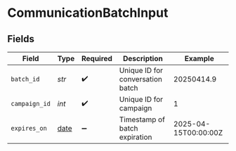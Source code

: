 # CommunicationBatchInput


## Fields

| Field                                                                | Type                                                                 | Required                                                             | Description                                                          | Example                                                              |
| -------------------------------------------------------------------- | -------------------------------------------------------------------- | -------------------------------------------------------------------- | -------------------------------------------------------------------- | -------------------------------------------------------------------- |
| `batch_id`                                                           | *str*                                                                | :heavy_check_mark:                                                   | Unique ID for conversation batch                                     | 20250414.9                                                           |
| `campaign_id`                                                        | *int*                                                                | :heavy_check_mark:                                                   | Unique ID for campaign                                               | 1                                                                    |
| `expires_on`                                                         | [date](https://docs.python.org/3/library/datetime.html#date-objects) | :heavy_minus_sign:                                                   | Timestamp of batch expiration                                        | 2025-04-15T00:00:00Z                                                 |